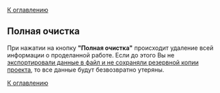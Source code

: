 [К оглавлению](/service/doc/?cid=stol)
## Полная очистка

При нажатии на кнопку **"Полная очистка"** происходит удаление всей информации о проделанной работе.
Если до этого Вы не [экспортировали данные в файл и не сохраняли резервной копии проекта](/service/doc/?cid=stol&s=import-export), то все данные будут безвозвратно утеряны.

[К оглавлению](/service/doc/?cid=stol)